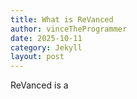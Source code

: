 ```yaml
---
title: What is ReVanced
author: vinceTheProgrammer
date: 2025-10-11
category: Jekyll
layout: post
---
```


ReVanced is a 
